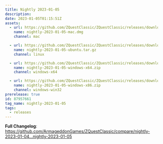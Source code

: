 ```yaml
---
title: Nightly 2023-01-05
description: 
date: 2023-01-05T01:15:51Z
assets: 
  - url: https://github.com/ZQuestClassic/ZQuestClassic/releases/download/nightly-2023-01-05/nightly-2023-01-05-mac.dmg
    name: nightly-2023-01-05-mac.dmg
    channel: mac

  - url: https://github.com/ZQuestClassic/ZQuestClassic/releases/download/nightly-2023-01-05/nightly-2023-01-05-ubuntu.tar.gz
    name: nightly-2023-01-05-ubuntu.tar.gz
    channel: linux

  - url: https://github.com/ZQuestClassic/ZQuestClassic/releases/download/nightly-2023-01-05/nightly-2023-01-05-windows-x64.zip
    name: nightly-2023-01-05-windows-x64.zip
    channel: windows-x64

  - url: https://github.com/ZQuestClassic/ZQuestClassic/releases/download/nightly-2023-01-05/nightly-2023-01-05-windows-x86.zip
    name: nightly-2023-01-05-windows-x86.zip
    channel: windows-win32
prerelease: true
id: 87957661
tag_name: nightly-2023-01-05
tags:
  - releases
---
```


**Full Changelog**: https://github.com/ArmageddonGames/ZQuestClassic/compare/nightly-2023-01-04...nightly-2023-01-05
